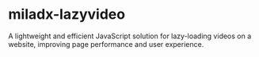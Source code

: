 # miladx-lazyvideo
A lightweight and efficient JavaScript solution for lazy-loading videos on a website, improving page performance and user experience.
